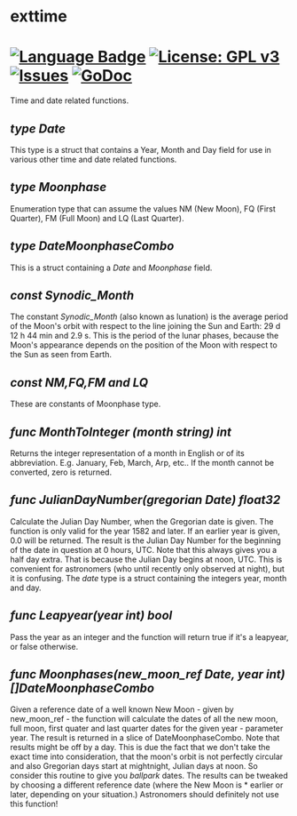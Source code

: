
# exttime
# [![Language Badge](https://img.shields.io/badge/Language-Go-blue.svg)](https://go.dev) [![License: GPL v3](https://img.shields.io/github/license/jdavid5815/exttime)](https://www.gnu.org/licenses/gpl-3.0) [![Issues](https://img.shields.io/github/issues/jdavid5815/exttime)](https://github.com/jdavid5815/exttime/issues) [![GoDoc](https://godoc.org/github.com/jdavid5815/exttime?status.svg)](https://godoc.org/github.com/jdavid5815/exttime)

Time and date related functions.

## *type Date*

This type is a struct that contains a Year, Month and Day field for use in various other time and date related functions.

## *type Moonphase*
Enumeration type that can assume the values NM (New Moon), FQ (First Quarter), FM (Full Moon) and LQ (Last Quarter).

## *type DateMoonphaseCombo*

This is a struct containing a *Date* and *Moonphase* field.

## *const Synodic_Month*

The constant *Synodic_Month* (also known as lunation) is the average period of the Moon's orbit with respect to the line joining the Sun and Earth: 29 d 12 h 44 min and 2.9 s. This is the period of the lunar phases, because the Moon's appearance depends on the position of the Moon with respect to the Sun as seen from Earth.

## *const NM,FQ,FM and LQ*

These are constants of Moonphase type.

## *func MonthToInteger (month string) int*

Returns the integer representation of a month in English or of its abbreviation. E.g. January, Feb, March, Arp, etc.. If the month cannot be converted, zero is returned.

## *func JulianDayNumber(gregorian Date) float32*

Calculate the Julian Day Number, when the Gregorian date is given. The function is only valid for the year 1582 and later. If an earlier year is given, 0.0 will be returned. The result is the Julian Day Number for the beginning of the date in question at 0 hours, UTC. Note that this always gives you a half day extra. That is because the Julian Day begins at noon, UTC. This is convenient for astronomers (who until recently only observed at night), but it is confusing. The *date* type is a struct containing the integers year, month and day.

## *func Leapyear(year int) bool*

Pass the year as an integer and the function will return true if it's a leapyear, or false otherwise.

## *func Moonphases(new_moon_ref Date, year int) []DateMoonphaseCombo*

Given a reference date of a well known New Moon - given by new_moon_ref - the function will calculate the dates of all the new moon, full moon, first quater and last quarter dates
for the given year - parameter year. The result is returned in a slice of DateMoonphaseCombo. Note that results might be off by a day. This is due the fact that we don't take the exact time into consideration, that the moon's orbit is not perfectly circular and also Gregorian days start at mightnight, Julian days at noon. So consider this routine to give you *ballpark* dates. The results can be tweaked by choosing a different reference date (where the New Moon is * earlier or later, depending on your situation.) Astronomers should
definitely not use this function!

